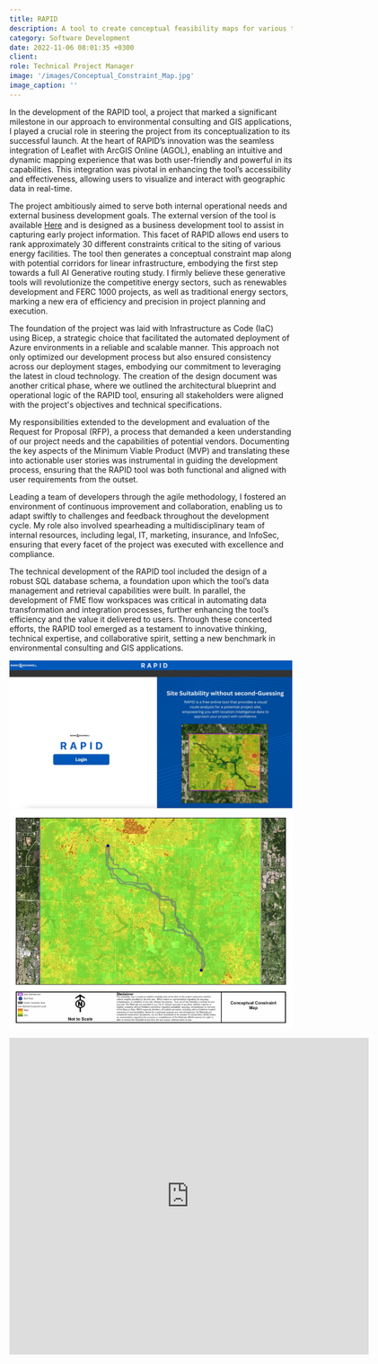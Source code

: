 ```yaml
---
title: RAPID
description: A tool to create conceptual feasibility maps for various types of energy projects
category: Software Development
date: 2022-11-06 08:01:35 +0300
client: 
role: Technical Project Manager
image: '/images/Conceptual_Constraint_Map.jpg'
image_caption: ''
---
```


In the development of the RAPID tool, a project that marked a significant milestone in our approach to environmental consulting and GIS applications, I played a crucial role in steering the project from its conceptualization to its successful launch. At the heart of RAPID’s innovation was the seamless integration of Leaflet with ArcGIS Online (AGOL), enabling an intuitive and dynamic mapping experience that was both user-friendly and powerful in its capabilities. This integration was pivotal in enhancing the tool’s accessibility and effectiveness, allowing users to visualize and interact with geographic data in real-time.

The project ambitiously aimed to serve both internal operational needs and external business development goals. The external version of the tool is available [Here](https://ens-rapid-prod.azurewebsites.net/Login) and is designed as a business development tool to assist in capturing early project information. This facet of RAPID allows end users to rank approximately 30 different constraints critical to the siting of various energy facilities. The tool then generates a conceptual constraint map along with potential corridors for linear infrastructure, embodying the first step towards a full AI Generative routing study. I firmly believe these generative tools will revolutionize the competitive energy sectors, such as renewables development and FERC 1000 projects, as well as traditional energy sectors, marking a new era of efficiency and precision in project planning and execution.

The foundation of the project was laid with Infrastructure as Code (IaC) using Bicep, a strategic choice that facilitated the automated deployment of Azure environments in a reliable and scalable manner. This approach not only optimized our development process but also ensured consistency across our deployment stages, embodying our commitment to leveraging the latest in cloud technology. The creation of the design document was another critical phase, where we outlined the architectural blueprint and operational logic of the RAPID tool, ensuring all stakeholders were aligned with the project's objectives and technical specifications.

My responsibilities extended to the development and evaluation of the Request for Proposal (RFP), a process that demanded a keen understanding of our project needs and the capabilities of potential vendors. Documenting the key aspects of the Minimum Viable Product (MVP) and translating these into actionable user stories was instrumental in guiding the development process, ensuring that the RAPID tool was both functional and aligned with user requirements from the outset.

Leading a team of developers through the agile methodology, I fostered an environment of continuous improvement and collaboration, enabling us to adapt swiftly to challenges and feedback throughout the development cycle. My role also involved spearheading a multidisciplinary team of internal resources, including legal, IT, marketing, insurance, and InfoSec, ensuring that every facet of the project was executed with excellence and compliance.

The technical development of the RAPID tool included the design of a robust SQL database schema, a foundation upon which the tool’s data management and retrieval capabilities were built. In parallel, the development of FME flow workspaces was critical in automating data transformation and integration processes, further enhancing the tool’s efficiency and the value it delivered to users. Through these concerted efforts, the RAPID tool emerged as a testament to innovative thinking, technical expertise, and collaborative spirit, setting a new benchmark in environmental consulting and GIS applications.

<div class="gallery-box">
  <div class="gallery">
    <img src="/images/RAPID.jpeg" loading="lazy" alt="Project">
    <img src="/images/Conceptual_Constraint_Map.jpg" loading="lazy" alt="Project">
  </div>
  <em></em>
</div>

<p><iframe src="https://player.vimeo.com/video/843721624?h=51e6f44c28" width="640" height="564" frameborder="0" allow="autoplay; fullscreen" allowfullscreen></iframe></p>



